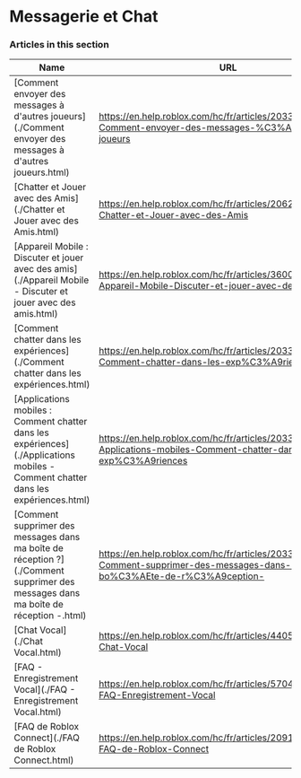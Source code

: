# Messagerie et Chat  
### Articles in this section
Name|URL
-|-
[Comment envoyer des messages à d'autres joueurs](./Comment envoyer des messages à d'autres joueurs.html) |https://en.help.roblox.com/hc/fr/articles/203313610-Comment-envoyer-des-messages-%C3%A0-d-autres-joueurs
[Chatter et Jouer avec des Amis](./Chatter et Jouer avec des Amis.html) |https://en.help.roblox.com/hc/fr/articles/206224956-Chatter-et-Jouer-avec-des-Amis
[Appareil Mobile : Discuter et jouer avec des amis](./Appareil Mobile - Discuter et jouer avec des amis.html) |https://en.help.roblox.com/hc/fr/articles/360000432483-Appareil-Mobile-Discuter-et-jouer-avec-des-amis
[Comment chatter dans les expériences](./Comment chatter dans les expériences.html) |https://en.help.roblox.com/hc/fr/articles/203314250-Comment-chatter-dans-les-exp%C3%A9riences
[Applications mobiles : Comment chatter dans les expériences](./Applications mobiles - Comment chatter dans les expériences.html) |https://en.help.roblox.com/hc/fr/articles/203313520-Applications-mobiles-Comment-chatter-dans-les-exp%C3%A9riences
[Comment supprimer des messages dans ma boîte de réception ?](./Comment supprimer des messages dans ma boîte de réception -.html) |https://en.help.roblox.com/hc/fr/articles/203313690-Comment-supprimer-des-messages-dans-ma-bo%C3%AEte-de-r%C3%A9ception-
[Chat Vocal](./Chat Vocal.html) |https://en.help.roblox.com/hc/fr/articles/4405807645972-Chat-Vocal
[FAQ - Enregistrement Vocal](./FAQ - Enregistrement Vocal.html) |https://en.help.roblox.com/hc/fr/articles/5704050147604-FAQ-Enregistrement-Vocal
[FAQ de Roblox Connect](./FAQ de Roblox Connect.html) |https://en.help.roblox.com/hc/fr/articles/20918814627988-FAQ-de-Roblox-Connect